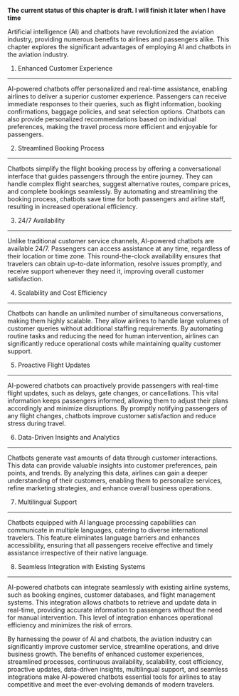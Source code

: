 **The current status of this chapter is draft. I will finish it later when I have time**

Artificial intelligence (AI) and chatbots have revolutionized the aviation industry, providing numerous benefits to airlines and passengers alike. This chapter explores the significant advantages of employing AI and chatbots in the aviation industry.

1. Enhanced Customer Experience
-------------------------------

AI-powered chatbots offer personalized and real-time assistance, enabling airlines to deliver a superior customer experience. Passengers can receive immediate responses to their queries, such as flight information, booking confirmations, baggage policies, and seat selection options. Chatbots can also provide personalized recommendations based on individual preferences, making the travel process more efficient and enjoyable for passengers.

2. Streamlined Booking Process
------------------------------

Chatbots simplify the flight booking process by offering a conversational interface that guides passengers through the entire journey. They can handle complex flight searches, suggest alternative routes, compare prices, and complete bookings seamlessly. By automating and streamlining the booking process, chatbots save time for both passengers and airline staff, resulting in increased operational efficiency.

3. 24/7 Availability
--------------------

Unlike traditional customer service channels, AI-powered chatbots are available 24/7. Passengers can access assistance at any time, regardless of their location or time zone. This round-the-clock availability ensures that travelers can obtain up-to-date information, resolve issues promptly, and receive support whenever they need it, improving overall customer satisfaction.

4. Scalability and Cost Efficiency
----------------------------------

Chatbots can handle an unlimited number of simultaneous conversations, making them highly scalable. They allow airlines to handle large volumes of customer queries without additional staffing requirements. By automating routine tasks and reducing the need for human intervention, airlines can significantly reduce operational costs while maintaining quality customer support.

5. Proactive Flight Updates
---------------------------

AI-powered chatbots can proactively provide passengers with real-time flight updates, such as delays, gate changes, or cancellations. This vital information keeps passengers informed, allowing them to adjust their plans accordingly and minimize disruptions. By promptly notifying passengers of any flight changes, chatbots improve customer satisfaction and reduce stress during travel.

6. Data-Driven Insights and Analytics
-------------------------------------

Chatbots generate vast amounts of data through customer interactions. This data can provide valuable insights into customer preferences, pain points, and trends. By analyzing this data, airlines can gain a deeper understanding of their customers, enabling them to personalize services, refine marketing strategies, and enhance overall business operations.

7. Multilingual Support
-----------------------

Chatbots equipped with AI language processing capabilities can communicate in multiple languages, catering to diverse international travelers. This feature eliminates language barriers and enhances accessibility, ensuring that all passengers receive effective and timely assistance irrespective of their native language.

8. Seamless Integration with Existing Systems
---------------------------------------------

AI-powered chatbots can integrate seamlessly with existing airline systems, such as booking engines, customer databases, and flight management systems. This integration allows chatbots to retrieve and update data in real-time, providing accurate information to passengers without the need for manual intervention. This level of integration enhances operational efficiency and minimizes the risk of errors.

By harnessing the power of AI and chatbots, the aviation industry can significantly improve customer service, streamline operations, and drive business growth. The benefits of enhanced customer experiences, streamlined processes, continuous availability, scalability, cost efficiency, proactive updates, data-driven insights, multilingual support, and seamless integrations make AI-powered chatbots essential tools for airlines to stay competitive and meet the ever-evolving demands of modern travelers.
